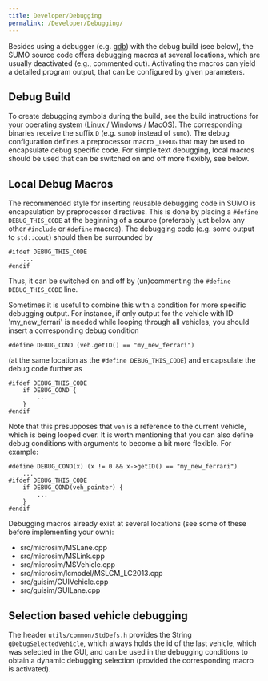 ```yaml
---
title: Developer/Debugging
permalink: /Developer/Debugging/
---
```


Besides using a debugger (e.g. [gdb](https://www.gnu.org/s/gdb/)) with
the debug build (see below), the SUMO source code offers debugging
macros at several locations, which are usually deactivated (e.g.,
commented out). Activating the macros can yield a detailed program
output, that can be configured by given parameters.

## Debug Build

To create debugging symbols during the build, see the build instructions
for your operating system ([Linux](../Installing/Linux_Build.md) /
[Windows](../Installing/Windows_Build.md) /
[MacOS](../Installing/MacOS_Build.md)). The corresponding binaries
receive the suffix `D` (e.g. `sumoD` instead of `sumo`). The debug
configuration defines a preprocessor macro `_DEBUG` that may be used to
encapsulate debug specific code. For simple text debugging, local macros
should be used that can be switched on and off more flexibly, see below.

## Local Debug Macros

The recommended style for inserting reusable debugging code in SUMO is
encapsulation by preprocessor directives. This is done by placing a
`#define DEBUG_THIS_CODE` at the beginning of a source (preferably just
below any other `#include` or `#define` macros). The debugging code
(e.g. some output to `std::cout`) should then be surrounded by

```
#ifdef DEBUG_THIS_CODE
    ...
#endif
```

Thus, it can be switched on and off by (un)commenting the `#define
DEBUG_THIS_CODE` line.

Sometimes it is useful to combine this with a condition for more
specific debugging output. For instance, if only output for the vehicle
with ID 'my_new_ferrari' is needed while looping through all vehicles,
you should insert a corresponding debug condition

```
#define DEBUG_COND (veh.getID() == "my_new_ferrari")
```

(at the same location as the `#define DEBUG_THIS_CODE`) and encapsulate
the debug code further as

```
#ifdef DEBUG_THIS_CODE
    if DEBUG_COND {
        ...
    }
#endif
```

Note that this presupposes that `veh` is a reference to the current
vehicle, which is being looped over. It is worth mentioning that you can
also define debug conditions with arguments to become a bit more
flexible. For example:

```
#define DEBUG_COND(x) (x != 0 && x->getID() == "my_new_ferrari")
    ...
#ifdef DEBUG_THIS_CODE
    if DEBUG_COND(veh_pointer) {
        ...
    }
#endif
```

Debugging macros already exist at several locations (see some of these
before implementing your own):

- src/microsim/MSLane.cpp
- src/microsim/MSLink.cpp
- src/microsim/MSVehicle.cpp
- src/microsim/lcmodel/MSLCM_LC2013.cpp
- src/guisim/GUIVehicle.cpp
- src/guisim/GUILane.cpp

## Selection based vehicle debugging

The header `utils/common/StdDefs.h` provides the String
`gDebugSelectedVehicle`, which always holds the id of the last vehicle,
which was selected in the GUI, and can be used in the debugging
conditions to obtain a dynamic debugging selection (provided the
corresponding macro is activated).